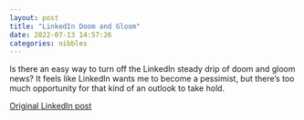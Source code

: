 ```yaml
---
layout: post
title: "LinkedIn Doom and Gloom"
date: 2022-07-13 14:57:26
categories: nibbles
---
```


Is there an easy way to turn off the LinkedIn steady drip of doom and gloom news? It feels like LinkedIn wants me to become a pessimist, but there’s too much opportunity for that kind of an outlook to take hold.

[Original LinkedIn post](https://www.linkedin.com/feed/update/urn%3Ali%3Ashare%3A6952999436654452736)
